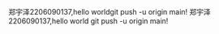 郑宇泽2206090137,hello worldgit push -u origin main!
郑宇泽2206090137,hello world git push -u origin main!
